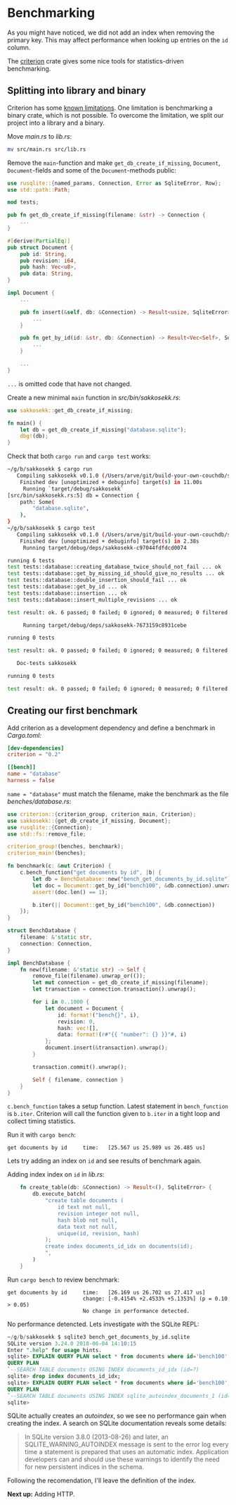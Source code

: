 # Benchmarking
As you might have noticed, we did not add an index when removing the primary key. This may affect performance when looking up entries on the `id` column.

The [criterion] crate gives some nice tools for statistics-driven benchmarking.

## Splitting into library and binary
Criterion has some [known limitations]. One limitation is benchmarking a binary crate, which is not possible. To overcome the limitation, we split our project into a library and a binary.

Move *main.rs* to *lib.rs*:

```sh
mv src/main.rs src/lib.rs
```

Remove the `main`-function and make `get_db_create_if_missing`, `Document`, `Document`-fields and some of the `Document`-methods public:
```rust
use rusqlite::{named_params, Connection, Error as SqliteError, Row};
use std::path::Path;

mod tests;

pub fn get_db_create_if_missing(filename: &str) -> Connection {
    ...
}

#[derive(PartialEq)]
pub struct Document {
    pub id: String,
    pub revision: i64,
    pub hash: Vec<u8>,
    pub data: String,
}

impl Document {
    ...

    pub fn insert(&self, db: &Connection) -> Result<usize, SqliteError> {
        ...
    }

    pub fn get_by_id(id: &str, db: &Connection) -> Result<Vec<Self>, SqliteError> {
        ...
    }

    ...
}
```

`...` is omitted code that have not changed.

Create a new minimal `main` function in *src/bin/sakkosekk.rs*:
```rust
use sakkosekk::get_db_create_if_missing;

fn main() {
    let db = get_db_create_if_missing("database.sqlite");
    dbg!(db);
}
```

Check that both `cargo run` and `cargo test` works:
```sh
~/g/b/sakkosekk $ cargo run
   Compiling sakkosekk v0.1.0 (/Users/arve/git/build-your-own-couchdb/sakkosekk)
    Finished dev [unoptimized + debuginfo] target(s) in 11.00s
     Running `target/debug/sakkosekk`
[src/bin/sakkosekk.rs:5] db = Connection {
    path: Some(
        "database.sqlite",
    ),
}
~/g/b/sakkosekk $ cargo test
   Compiling sakkosekk v0.1.0 (/Users/arve/git/build-your-own-couchdb/sakkosekk)
    Finished dev [unoptimized + debuginfo] target(s) in 2.38s
     Running target/debug/deps/sakkosekk-c97044fdfdcd0074

running 6 tests
test tests::database::creating_database_twice_should_not_fail ... ok
test tests::database::get_by_missing_id_should_give_no_results ... ok
test tests::database::double_insertion_should_fail ... ok
test tests::database::get_by_id ... ok
test tests::database::insertion ... ok
test tests::database::insert_multiple_revisions ... ok

test result: ok. 6 passed; 0 failed; 0 ignored; 0 measured; 0 filtered out

     Running target/debug/deps/sakkosekk-7673159c8931cebe

running 0 tests

test result: ok. 0 passed; 0 failed; 0 ignored; 0 measured; 0 filtered out

   Doc-tests sakkosekk

running 0 tests

test result: ok. 0 passed; 0 failed; 0 ignored; 0 measured; 0 filtered out
```

## Creating our first benchmark
Add criterion as a development dependency and define a benchmark in *Cargo.toml:*

```toml
[dev-dependencies]
criterion = "0.2"

[[bench]]
name = "database"
harness = false
```

`name = "database"` must match the filename, make the benchmark as the file *benches/database.rs*:
```rust
use criterion::{criterion_group, criterion_main, Criterion};
use sakkosekk::{get_db_create_if_missing, Document};
use rusqlite::{Connection};
use std::fs::remove_file;

criterion_group!(benches, benchmark);
criterion_main!(benches);

fn benchmark(c: &mut Criterion) {
    c.bench_function("get documents by id", |b| {
        let db = BenchDatabase::new("bench_get_documents_by_id.sqlite");
        let doc = Document::get_by_id("bench100", &db.connection).unwrap();
        assert!(doc.len() == 1);

        b.iter(|| Document::get_by_id("bench100", &db.connection))
    });
}

struct BenchDatabase {
    filename: &'static str,
    connection: Connection,
}

impl BenchDatabase {
    fn new(filename: &'static str) -> Self {
        remove_file(filename).unwrap_or(());
        let mut connection = get_db_create_if_missing(filename);
        let transaction = connection.transaction().unwrap();

        for i in 0..1000 {
            let document = Document {
                id: format!("bench{}", i),
                revision: 0,
                hash: vec![],
                data: format!(r#"{{ "number": {} }}"#, i)
            };
            document.insert(&transaction).unwrap();
        }

        transaction.commit().unwrap();

        Self { filename, connection }
    }
}
```

`c.bench_function` takes a setup function. Latest statement in `bench_function` is `b.iter`. Criterion will call the function given to `b.iter` in a tight loop and collect timing statistics.

Run it with `cargo bench`:
```
get documents by id     time:   [25.567 us 25.989 us 26.485 us]
```

Lets try adding an index on `id` and see results of benchmark again.

Adding index index on `id` in *lib.rs*:
```rust
    fn create_table(db: &Connection) -> Result<(), SqliteError> {
        db.execute_batch(
            "create table documents (
                id text not null,
                revision integer not null,
                hash blob not null,
                data text not null,
                unique(id, revision, hash)
            );
            create index documents_id_idx on documents(id);
            ",
        )
    }
```

Run `cargo bench` to review benchmark:
```
get documents by id     time:   [26.169 us 26.702 us 27.417 us]
                        change: [-0.4154% +2.4533% +5.1353%] (p = 0.10 > 0.05)
                        No change in performance detected.
```

No performance detencted. Lets investigate with the SQLite REPL:

```sql
~/g/b/sakkosekk $ sqlite3 bench_get_documents_by_id.sqlite
SQLite version 3.24.0 2018-06-04 14:10:15
Enter ".help" for usage hints.
sqlite> EXPLAIN QUERY PLAN select * from documents where id='bench100';
QUERY PLAN
`--SEARCH TABLE documents USING INDEX documents_id_idx (id=?)
sqlite> drop index documents_id_idx;
sqlite> EXPLAIN QUERY PLAN select * from documents where id='bench100';
QUERY PLAN
`--SEARCH TABLE documents USING INDEX sqlite_autoindex_documents_1 (id=?)
sqlite>
```

SQLite actually creates an *autoindex*, so we see no performance gain when creating the index. A search on SQLite documentation reveals some details:

> In SQLite version 3.8.0 (2013-08-26) and later, an SQLITE_WARNING_AUTOINDEX message is sent to the error log every time a statement is prepared that uses an automatic index. Application developers can and should use these warnings to identify the need for new persistent indices in the schema.

Following the recomendation, I'll leave the definition of the index.

**Next up:** Adding HTTP.


[criterion]: https://github.com/bheisler/criterion.rs
[known limitations]: https://bheisler.github.io/criterion.rs/book/user_guide/known_limitations.html
